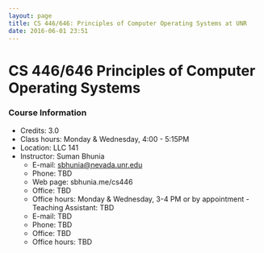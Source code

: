 ```yaml
---
layout: page
title: CS 446/646: Principles of Computer Operating Systems at UNR
date: 2016-06-01 23:51
---
```


# CS 446/646 Principles of Computer Operating Systems

### Course Information
  - Credits: 3.0
  - Class hours: Monday & Wednesday, 4:00 - 5:15PM
  - Location: LLC 141
  - Instructor: Suman Bhunia
    + E-mail: sbhunia@nevada.unr.edu 
    + Phone: TBD
    + Web page: sbhunia.me/cs446
    + Office: TBD
    + Office hours: Monday & Wednesday, 3-4 PM or by appointment
  -Teaching Assistant: TBD
    + E-mail: TBD
    + Phone: TBD
    + Office: TBD
    + Office hours: TBD

